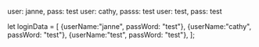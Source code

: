 user: janne, pass: test
user: cathy, passs: test
user: test, pass: test


let loginData = [
    {userName:"janne", passWord: "test"},
    {userName:"cathy", passWord: "test"},
    {userName:"test", passWord: "test"},
];